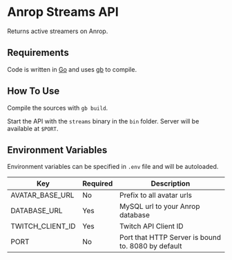 # Anrop Streams API

Returns active streamers on Anrop.

## Requirements

Code is written in [Go](https://golang.org/) and uses [gb](https://getgb.io/) to compile.

## How To Use

Compile the sources with `gb build`.

Start the API with the `streams` binary in the `bin` folder.
Server will be available at `$PORT`.

## Environment Variables

Environment variables can be specified in `.env` file and will be autoloaded.

| Key | Required | Description |
| --- | -------- | ----------- |
| AVATAR_BASE_URL | No | Prefix to all avatar urls |
| DATABASE_URL | Yes | MySQL url to your Anrop database |
| TWITCH_CLIENT_ID | Yes | Twitch API Client ID |
| PORT | No | Port that HTTP Server is bound to. 8080 by default |

